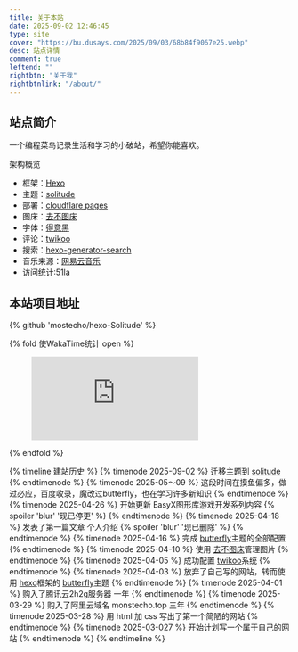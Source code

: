 ```yaml
---
title: 关于本站
date: 2025-09-02 12:46:45
type: site
cover: "https://bu.dusays.com/2025/09/03/68b84f9067e25.webp"
desc: 站点详情
comment: true
leftend: ""
rightbtn: "关于我"
rightbtnlink: "/about/"
---
```


## 站点简介
一个编程菜鸟记录生活和学习的小破站，希望你能喜欢。

架构概览
- 框架：[Hexo](https://hexo.io/zh-cn/)
- 主题：[solitude](https://solitude.js.org/cn)
- 部署：[cloudflare pages](https://www.cloudflare.com/zh-cn/)
- 图床：[去不图床](https://7bu.top/)
- 字体：[得意黑](https://www.fonts.net.cn/font-41693134998.html)
- 评论：[twikoo](https://twikoo.js.org/)
- 搜索：[hexo-generator-search](https://github.com/wzpan/hexo-generator-search)
- 音乐来源：[网易云音乐](https://music.163.com/#/playlist?id=14232307657)
- 访问统计:[51la](https://v6.51.la/)

## 本站项目地址
{% github 'mostecho/hexo-Solitude' %}

{% fold 使WakaTime统计 open %}
<figure><embed src="https://wakatime.com/share/@monstecho/f744180f-807f-40b2-bdcc-d06ecdeb4741.svg"></embed></figure>
{% endfold %}

{% timeline 建站历史 %}
{% timenode 2025-09-02 %}
迁移主题到 [solitude](https://solitude.js.org/cn)
{% endtimenode %}
{% timenode 2025-05～09 %}
这段时间在摸鱼偏多，做过必应，百度收录，魔改过butterfly，也在学习许多新知识 
{% endtimenode %}
{% timenode 2025-04-26 %}
开始更新 EasyX图形库游戏开发系列内容 {% spoiler 'blur' '现已停更' %}
{% endtimenode %}
{% timenode 2025-04-18 %}
发表了第一篇文章 个人介绍 {% spoiler 'blur' '现已删除' %}
{% endtimenode %}
{% timenode 2025-04-16 %}
完成 [butterfly](https://github.com/jerryc127/hexo-theme-butterfly)主题的全部配置
{% endtimenode %}
{% timenode 2025-04-10 %}
使用 [去不图床](https://7bu.top/)管理图片
{% endtimenode %}
{% timenode 2025-04-05 %}
成功配置 [twikoo](https://twikoo.js.org/)系统
{% endtimenode %}
{% timenode 2025-04-03 %}
放弃了自己写的网站，转而使用 [hexo](https://hexo.io/zh-cn/)框架的 [butterfly](https://github.com/jerryc127/hexo-theme-butterfly)主题
{% endtimenode %}
{% timenode 2025-04-01 %}
购入了腾讯云2h2g服务器 一年
{% endtimenode %}
{% timenode 2025-03-29 %}
购入了阿里云域名 monstecho.top 三年
{% endtimenode %}
{% timenode 2025-03-28 %}
用 html 加 css 写出了第一个简陋的网站
{% endtimenode %}
{% timenode 2025-03-027 %}
开始计划写一个属于自己的网站
{% endtimenode %}
{% endtimeline %}










